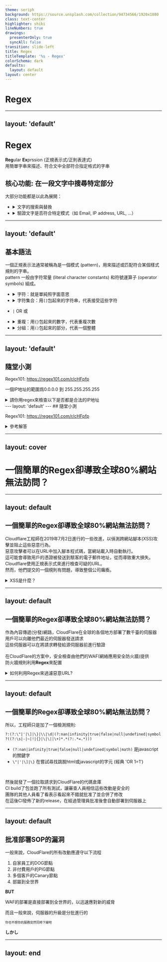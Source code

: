 ```yaml
---
theme: seriph
background: https://source.unsplash.com/collection/94734566/1920x1080
class: text-center
highlighter: shiki
lineNumbers: true
drawings:
  presenterOnly: true
  syncAll: false
transition: slide-left
title: Regex
titleTemplate: '%s - Regex'
colorSchema: dark
defaults:
  layout: default
layout: center
---
```


# Regex


---
layout: 'default'
---

# Regex

**Reg**ular **Ex**prssion
(正規表示式/正則表達式)  
用簡單字串來描述、符合文中全部符合指定格式的字串

## 核心功能: 在一段文字中搜尋特定部分

大部分功能都是以此為展開：
- <details>
    <summary> 文字的搜索與替換 </summary>
    例：

    <!-- 利用vim做演示 -->

    ```txt
    bau -> byau
    ceu -> cyeu
    diu -> dyiu
    fou -> fyou
    gau -> gyau
    ```
    vim cmd: `:%s/\(\w\)\(\w\w\)/\1y\2/g`
  </details>

- <details> 
    <summary> 驗證文字是否符合特定模式（如 Email, IP address, URL, ...）</summary>

    檢查合法 Email:
    `^((?!\.)[\w\-_.]*[^.])(@\w+)(\.\w+(\.\w+)?[^.\W])$`
  </details>


---
layout: 'default'
---

## 基本語法

一個正規表示法通常被稱為是一個模式 (pattern)，用來描述或匹配符合某個樣式規則的字串。  
pattern 一般由字符常量 (literal character constants) 和符號運算子 (operator symbols) 組成。  



- <details>
    <summary>字符：就是單純照字面意思</summary>
    如：<code>Dustin</code> 就是匹配<code>Dustin</code> 這個字串
  </details>

- <details>
    <summary>字符集合：用<code>[]</code>包起來的字符串，代表接受這些字符</summary>
    如：<code>[aiueo]</code>代表我要找<code>aiueo</code>中的其中一個字
    
    也有特殊用法如<code>[a-z]</code>代表所有小寫字母a到z  
    <code>\n</code> 代表新一行  
    <code>\w</code> 代表所有字母、數字、底線  
    <code>\d</code> 任何數字  
    <code>\s</code> 任何空白字元  
    <code>.</code> 代表任何字元  
    ... 等等等等
  </details>

- `|` OR 或

- <details>
    <summary>重複：用<code>{}</code>包起來的數字，代表重複次數</summary>
    如：<code>a{3}</code>代表<code>aaa</code><br/>
    <code>a{3,5}</code>代表<code>aaa</code>、<code>aaaa</code>或<code>aaaaa</code>

    也有特殊的符號來表示常用的次數限制：<br/>
    <code>a+</code>代表一個以上的a<br/>
    <code>a*</code>代表零個以上的a<br/>
    <code>a?</code>代表零個或一個a<br/>

  </details>

- <details>
    <summary>分組：用<code>()</code>包起來的部分，代表一個整體</summary>
    如：<code>(ab)+</code>代表<code>ab</code>、<code>abab</code>、<code>ababab</code>...等等

    在需要嵌套過濾選項常用
  </details>


<!--

open regex101
explain how to use regex101

On every step:
    1) the regex
    2) the test cases
    3) the explanation
    +) the process of how the regex be matched

-->

---
layout: 'default'
---

## 隨堂小測

Regex101: https://regex101.com/r/cHFpfp

一個IP地址的範圍爲0.0.0.0 到 255.255.255.255  

<details>
        <summary>請你用regex來檢查以下是否都是合法的IP地址</summary>
<table>
<tbody>

<tr>
<td>10.0.0.30</td>
<td>172.16.0.1</td>
<td>114.514.1919.810</td>
<td>155.255.255&255</td>
</tr>

<tr>
<td>256.0.0.1</td>
<td>192.168.1.1</td>
<td>10.0.0.1</td>
<td>300.200.100.50</td>
</tr>

<tr>
<td>127.0.0.1</td>
<td>8.8.8.8</td>
<td>1.2.3.4.5</td>
<td>192.168.1.</td>
</tr>

<tr>
<td>123.45.67.89</td>
<td>192.168.1.256</td>
<td>192.168.-1.1</td>
<td>192.168.1.1</td>
</tr>

<tr>
<td>203.0.113.0</td>
<td>192.168.1.abc</td>
<td>192.168.1.256</td>
<td>198.51.100.1</td>
</tr>

<tr>
<td>192.168.300.1</td>
<td>0.0.0.0</td>
</tr>

</tbody>
</table>
</details>
---
layout: 'default'
---
## 隨堂小測

Regex101: https://regex101.com/r/cHFpfp

<details>
   <summary>參考解答</summary>
   <code>^(25[0-5]|2[0-4]\d|1\d\d|[1-9]\d|\d)(\.(25[0-5]|2[0-4]\d|1\d\d|[1-9]\d|\d)){3}$</code>

   拆解：
    <ul>
    <li> <code>25[0-5]</code> 代表 250-255 </li>
    <li> <code>2[0-4]\d</code> 代表 200-249 </li>
    <li> <code>1\d\d</code> 代表 100-199 </li>
    <li> <code>[1-9]\d</code> 代表 10-99 </li>
    <li> <code>\d</code> 代表 0-9 </li>
    </ul>

    => (25[0-5]|2[0-4]\d|1\d\d|[1-9]\d|\d) 代表一個0-255的數字
    => (\.(25[0-5]|2[0-4]\d|1\d\d|[1-9]\d|\d)) 前面多了一個點：代表點後接一個0-255的數字
    => {3} 代表重複三次



</details>

---
layout: cover
---

#  一個簡單的Regex卻導致全球80%網站無法訪問？

---
layout: default
---


##  一個簡單的Regex卻導致全球80%網站無法訪問？

Cloudflare工程師在2019年7月2日進行的一些改進，以偵測跨網站腳本(XSS)攻擊並阻止這些惡意行為。   
惡意攻擊者可以在URL中加入腳本程式碼，當網站載入時自動執行。   
這可能會導致用戶的憑證被發送到駭客的電子郵件地址，從而導致重大損失。  
Cloudflare使用正規表示式來進行檢查可疑的URL。  
然而，他們提交的一個規則有問題，導致整個公司癱瘓。

<details>
<summary>XSS是什麼？</summary>
XSS（跨網站腳本）攻擊是一種網絡安全漏洞，它允許攻擊者將惡意腳本注入到網頁中的用戶端（通常是通過網頁應用程序）上。  
當受害者訪問帶有惡意腳本的網頁時，該腳本就會在他們的瀏覽器中運行，  
進而使攻擊者能夠竊取用戶的cookie、session token等敏感資訊，或者修改網頁上的內容

將這種惡意URL發送給毫無戒備的小白，boom!  
他的帳號就是你的了
</details>

---
layout: default
---
<style>
.small {
font-size: 10px;
}
</style>

##  一個簡單的Regex卻導致全球80%網站無法訪問？
作為內容傳遞(分發)網路，CloudFlare在全球的各個地方部署了數千臺的伺服器  
用戶可以向離他們最近的伺服器發送請求  
這些伺服器可以在將請求轉發給源伺服器前進行驗證  
<br/>
在CloudFlare的方案中，安全檢查由他們的WAF(網絡應用安全防火牆)提供  
防火牆規則利用**Regex**來配置  
<details>
<summary>如何利用Regex來過濾惡意URL?</summary>
例
絕大部分的時候，一個正常的URL絕對不會包含SQL指令<br/>
<code>http://lol.com/users?id=1; DROP TABLE users;</code><div class="small">(怎麽動不動就Drop別人Table啊</div>
可以使用以下Regex來偵測: <br/>
<code>('|b)(SELECT|INSERT|DROP|UPDATE|DELETE|UNION|EXEC|CREATE|INTO|FROM|WHERE)\b.*</code>
</details>

---
layout: default
---

## 一個簡單的Regex卻導致全球80%網站無法訪問？
所以，工程師只是加了一個檢測規則:  

```txt
?:(?:\"|'|\]|\}|\\|\d|(?:nan|infinity|true|false|null|undefined|symbol|math)|\`|\-|\+)+[)]*;
?((?:\s|-|~|!|{}|\|\||\+)*.*(?:.*=.*)))
```

- `(?:nan|infinity|true|false|null|undefined|symbol|math)` 是javascript的關鍵字
- `\"|'|\]|\}` 在嘗試尋找跳脫html或javascript的字元 (經典 'OR 1=1')


<!-- 可以看到，他在匹配一些javascript的關鍵字 -->
<!-- 以及一些可以跳脫html或javascript的字符，如引號和大括號 -->
<!-- 也可以看到他在匹配一些URL查詢字符串(`param=query_string`)，這是XSS常見切入點 -->

<br/>

然後就發了一個拉取請求到CloudFlare的代碼倉庫  
CI build了包並跑了所有測試，讓審查人員相信這些改動是安全的  
團隊的其他人員看了看表示看起來不錯就批准了並合併了修改  
在這後CI發佈了新的release，在經過管理員批准後會自動部署到伺服器上  


---
layout: default
---

<style>
.small {
font-size: 10px;
}
</style>
## 批准部署SOP的漏洞

一般來說，CloudFlare的所有改動應遵守以下流程
1. 自家員工的DOG節點
2. 非付費用戶的PIG節點
3. 多個客戶的Canary節點
4. 部屬到全世界

**BUT**

WAF的部署是直接部署到全世界的，以迅速應對新的威脅

而且一般來說，伺服器的升級是分批進行的<div class="small">你也不想你的服務突然同時下線吧</div>

**しかし**



---
layout: end
---
